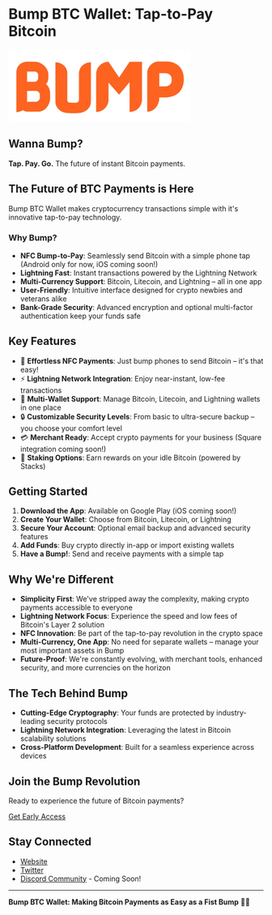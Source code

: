 # Bump BTC Wallet: Tap-to-Pay Bitcoin

![Bump BTC Wallet Logo](logoword.png)

## Wanna Bump?

**Tap. Pay. Go.** The future of instant Bitcoin payments.

## The Future of BTC Payments is Here

Bump BTC Wallet makes cryptocurrency transactions simple with it's innovative tap-to-pay technology. 

### Why Bump?

- **NFC Bump-to-Pay**: Seamlessly send Bitcoin with a simple phone tap (Android only for now, iOS coming soon!)
- **Lightning Fast**: Instant transactions powered by the Lightning Network
- **Multi-Currency Support**: Bitcoin, Litecoin, and Lightning – all in one app
- **User-Friendly**: Intuitive interface designed for crypto newbies and veterans alike
- **Bank-Grade Security**: Advanced encryption and optional multi-factor authentication keep your funds safe

## Key Features

- 📲 **Effortless NFC Payments**: Just bump phones to send Bitcoin – it's that easy!
- ⚡ **Lightning Network Integration**: Enjoy near-instant, low-fee transactions
- 💱 **Multi-Wallet Support**: Manage Bitcoin, Litecoin, and Lightning wallets in one place
- 🔒 **Customizable Security Levels**: From basic to ultra-secure backup – you choose your comfort level
- 💳 **Merchant Ready**: Accept crypto payments for your business (Square integration coming soon!)
- 🏦 **Staking Options**: Earn rewards on your idle Bitcoin (powered by Stacks)

## Getting Started

1. **Download the App**: Available on Google Play (iOS coming soon!)
2. **Create Your Wallet**: Choose from Bitcoin, Litecoin, or Lightning
3. **Secure Your Account**: Optional email backup and advanced security features
4. **Add Funds**: Buy crypto directly in-app or import existing wallets
5. **Have a Bump!**: Send and receive payments with a simple tap

## Why We're Different

- **Simplicity First**: We've stripped away the complexity, making crypto payments accessible to everyone
- **Lightning Network Focus**: Experience the speed and low fees of Bitcoin's Layer 2 solution
- **NFC Innovation**: Be part of the tap-to-pay revolution in the crypto space
- **Multi-Currency, One App**: No need for separate wallets – manage your most important assets in Bump
- **Future-Proof**: We're constantly evolving, with merchant tools, enhanced security, and more currencies on the horizon

## The Tech Behind Bump

- **Cutting-Edge Cryptography**: Your funds are protected by industry-leading security protocols
- **Lightning Network Integration**: Leveraging the latest in Bitcoin scalability solutions
- **Cross-Platform Development**: Built for a seamless experience across devices

## Join the Bump Revolution

Ready to experience the future of Bitcoin payments? 

[Get Early Access](https://bumpbtc.com)

## Stay Connected

- [Website](https://bumpbtc.com)
- [Twitter](https://twitter.com/bump2pay)
- [Discord Community](https://discord.gg/bumpbtc) - Coming Soon!

---

**Bump BTC Wallet: Making Bitcoin Payments as Easy as a Fist Bump** 👊💥